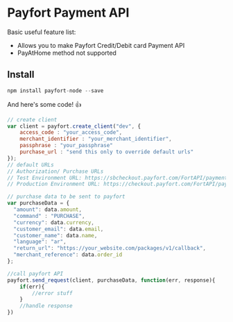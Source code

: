 # Payfort Payment API

Basic useful feature list:

 * Allows you to make Payfort Credit/Debit card Payment API
 * PayAtHome method not supported

## Install

```javascript
npm install payfort-node --save
```
And here's some code! :+1:

```javascript
// create client
var client = payfort.create_client("dev", {
	access_code : "your_access_code",
	merchant_identifier : "your_merchant_identifier",
	passphrase : "your_passphrase"
	purchase_url : "send this only to override default urls"
});
// default URLs
// Authorization/ Purchase URLs
// Test Environment URL: https://sbcheckout.payfort.com/FortAPI/paymentPage
// Production Environment URL: https://checkout.payfort.com/FortAPI/paymentPage
```

```javascript
// purchase data to be sent to payfort
var purchaseData = {
  "amount": data.amount,
  "command" : "PURCHASE",
  "currency": data.currency,
  "customer_email": data.email,
  "customer_name": data.name,
  "language": "ar",
  "return_url": "https://your_website.com/packages/v1/callback",
  "merchant_reference": data.order_id
};
```

```javascript
//call payfort API
payfort.send_request(client, purchaseData, function(err, response){
	if(err){
    	//error stuff
    }
    //handle response
})
```
